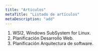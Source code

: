 ```yaml
---
title: "Articulos"
metaTitle: "Listado de artículos"
metaDescription: "add"
---
```


1. WSl2, Windows SubSystem for Linux.
2. Planificación Desarrollo Web.
3. Planificación Arquitectura de software.